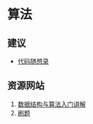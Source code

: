 # 算法

## 建议
- [代码随想录](https://programmercarl.com/)

## 资源网站
1. [数据结构与算法入门讲解](https://www.hello-algo.com/)
2. [刷题](https://www.programmercarl.com/)